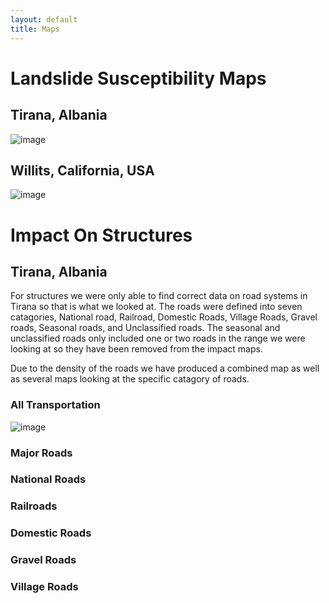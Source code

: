 ```yaml
---
layout: default
title: Maps
---
```


# Landslide Susceptibility Maps

## Tirana, Albania

![image](https://user-images.githubusercontent.com/60631222/77193460-a7cb5680-6ab4-11ea-84eb-f589a1bea24d.png)


## Willits, California, USA

![image](https://user-images.githubusercontent.com/60631222/77193635-f547c380-6ab4-11ea-8b3f-55799dfc2acf.png)

# Impact On Structures

## Tirana, Albania

For structures we were only able to find correct data on road systems in Tirana so that is what we looked at. The roads were defined into seven catagories, National road, Railroad, Domestic Roads, Village Roads, Gravel roads, Seasonal roads, and Unclassified roads. The seasonal and unclassified roads only included one or two roads in the range we were looking at so they have been removed from the impact maps.

Due to the density of the roads we have produced a combined map as well as several maps looking at the specific catagory of roads.

### All Transportation

![image](https://user-images.githubusercontent.com/60631222/77256965-d9c0f200-6c47-11ea-9ba6-c79136b7c588.png)

### Major Roads



### National Roads



### Railroads



### Domestic Roads



### Gravel Roads



### Village Roads

